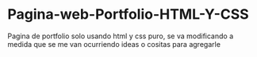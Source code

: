 # Pagina-web-Portfolio-HTML-Y-CSS
Pagina de portfolio solo usando html y css puro,  se va modificando a medida que se me van ocurriendo ideas o cositas para agregarle
